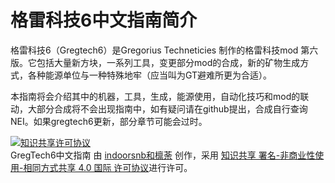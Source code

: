 # 格雷科技6中文指南简介

格雷科技6（Gregtech6）是Gregorius Techneticies 制作的格雷科技mod 第六版。它包括大量新方块，一系列工具，变更部分mod的合成，新的矿物生成方式，各种能源单位与一种特殊地牢（应当叫为GT避难所更为合适）。

本指南将会介绍其中的机器，工具，生成，能源使用，自动化技巧和mod的联动，大部分合成将不会出现指南中，如有疑问请在github提出，合成自行查询NEI。如果gregtech6更新，部分章节可能会过时。

<a rel="license" href="http://creativecommons.org/licenses/by-nc-sa/4.0/"><img alt="知识共享许可协议" style="border-width:0" src="https://i.creativecommons.org/l/by-nc-sa/4.0/88x31.png" /></a><br /><span xmlns:dct="http://purl.org/dc/terms/" property="dct:title">GregTech6中文指南</span> 由 <a xmlns:cc="http://creativecommons.org/ns#" href="https://www.gitbook.com/book/indoorsnb/gregtech6_chinese_guide" property="cc:attributionName" rel="cc:attributionURL">indoorsnb和檩荼</a> 创作，采用 <a rel="license" href="http://creativecommons.org/licenses/by-nc-sa/4.0/">知识共享 署名-非商业性使用-相同方式共享 4.0 国际 许可协议</a>进行许可。
